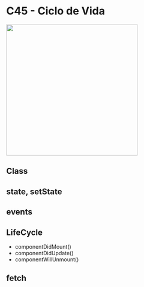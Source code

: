 # C45 - Ciclo de Vida

<img src="https://media4.giphy.com/media/eNAsjO55tPbgaor7ma/giphy.gif?cid=6c09b952uoi6huly8sad0d4vwtnipn67ujnrs99rdr6oyxls&rid=giphy.gif&ct=s" width="350" />

## Class

## state, setState

## events

## LifeCycle

- componentDidMount()
- componentDidUpdate()
- componentWillUnmount()

## fetch